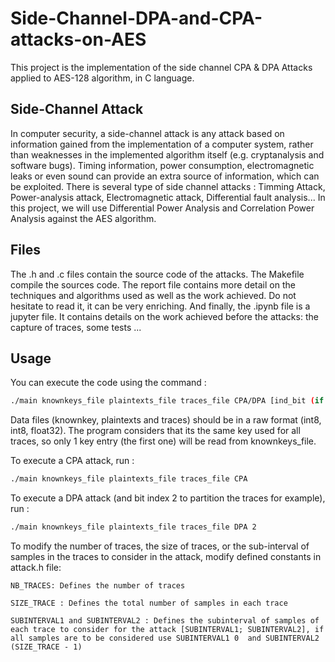 # Side-Channel-DPA-and-CPA-attacks-on-AES
This project is the implementation of the side channel CPA &amp; DPA Attacks applied to AES-128 algorithm, in C language.

## Side-Channel Attack
In computer security, a side-channel attack is any attack based on information gained from the implementation of a computer system, rather than weaknesses in the implemented algorithm itself (e.g. cryptanalysis and software bugs). Timing information, power consumption, electromagnetic leaks or even sound can provide an extra source of information, which can be exploited. 
There is several type of side channel attacks : Timming Attack, Power-analysis attack, Electromagnetic attack, Differential fault analysis... In this project, we will use Differential Power Analysis and Correlation Power Analysis against the AES algorithm.

## Files
The .h and .c files contain the source code of the attacks.
The Makefile compile the sources code.
The report file contains more detail on the techniques and algorithms used as well as the work achieved. Do not hesitate to read it, it can be very enriching.
And finally, the .ipynb file is a jupyter file. It contains details on the work achieved before the attacks: the capture of traces, some tests ...

## Usage
You can execute the code using the command : 
```bash
./main knownkeys_file plaintexts_file traces_file CPA/DPA [ind_bit (if attack is DPA, ind_bit in [0;7] is to partition traces)]
```

Data files (knownkey, plaintexts and traces) should be in a raw format (int8, int8, float32). The program considers that its the same key
used for all traces, so only 1 key entry (the first one) will be read from knownkeys_file.

To execute a CPA attack, run : 
```bash
./main knownkeys_file plaintexts_file traces_file CPA
```

To execute a DPA attack (and bit index 2 to partition the traces for example), run :
```bash
./main knownkeys_file plaintexts_file traces_file DPA 2
```

To modify the number of traces, the size of traces, or the sub-interval of samples in the traces to consider in the attack, modify defined constants in attack.h file:
```
NB_TRACES: Defines the number of traces

SIZE_TRACE : Defines the total number of samples in each trace

SUBINTERVAL1 and SUBINTERVAL2 : Defines the subinterval of samples of each trace to consider for the attack [SUBINTERVAL1; SUBINTERVAL2], if all samples are to be considered use SUBINTERVAL1 0  and SUBINTERVAL2 (SIZE_TRACE - 1)
```